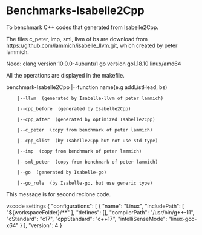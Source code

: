 # Benchmarks-Isabelle2Cpp
To benchmark C++ codes that generated from Isabelle2Cpp.

The files c_peter, imp, sml, llvm of bs are download 
from https://github.com/lammich/isabelle_llvm.git,
which created by peter lammich.

Need: 
clang version 10.0.0-4ubuntu1
go version go1.18.10 linux/amd64

All the operations are displayed in the makefile.

benchmark-Isabelle2Cpp
    |--function name(e.g addListHead, bs)

        |--llvm  (generated by Isabelle-llvm of peter lammich)

        |--cpp_before  (generated by Isabelle2Cpp)

        |--cpp_after  (generated by optimized Isabelle2Cpp)

        |--c_peter  (copy from benchmark of peter lammich)
    
        |--cpp_slist  (by Isabelle2Cpp but not use std type)

        |--imp  (copy from benchmark of peter lammich)

        |--sml_peter  (copy from benchmark of peter lammich)

        |--go  (generated by Isabelle-go)

        |--go_rule  (by Isabelle-go, but use generic type)


This message is for second reclone code.

vscode settings
{
    "configurations": [
        {
            "name": "Linux",
            "includePath": [
                "${workspaceFolder}/**"
            ],
            "defines": [],
            "compilerPath": "/usr/bin/g++-11",
            "cStandard": "c17",
            "cppStandard": "c++17",
            "intelliSenseMode": "linux-gcc-x64"
        }
    ],
    "version": 4
}